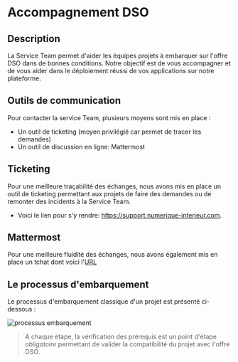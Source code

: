 # Accompagnement DSO

## Description
La Service Team permet d'aider les équipes projets à embarquer sur l'offre DSO dans de bonnes conditions. Notre objectif est de vous accompagner et de vous aider dans le déploiement réussi de vos applications sur notre plateforme.

## Outils de communication

Pour contacter la service Team, plusieurs moyens sont mis en place :
 - Un outil de ticketing (moyen privilégié car permet de tracer les demandes)
 - Un outil de discussion en ligne: Mattermost

## Ticketing

Pour une meilleure traçabilité des échanges, nous avons mis en place un outil de ticketing permettant aux projets de faire des demandes ou de remonter des incidents à la Service Team.

- Voici le lien pour s'y rendre: https://support.numerique-interieur.com.

## Mattermost

Pour une meilleure fluidité des échanges, nous avons également mis en place un tchat dont voici l'[URL](https://mattermost.fabrique-numerique.fr/)

## Le processus d'embarquement

Le processus d'embarquement classique d'un projet est présenté ci-dessous :

![processus embarquement](/img/onboarding-process.png)

> A chaque étape, la vérification des prérequis est un point d'étape *obligatoire* permettant de valider la compatibilité du projet avec l'offre DSO.
